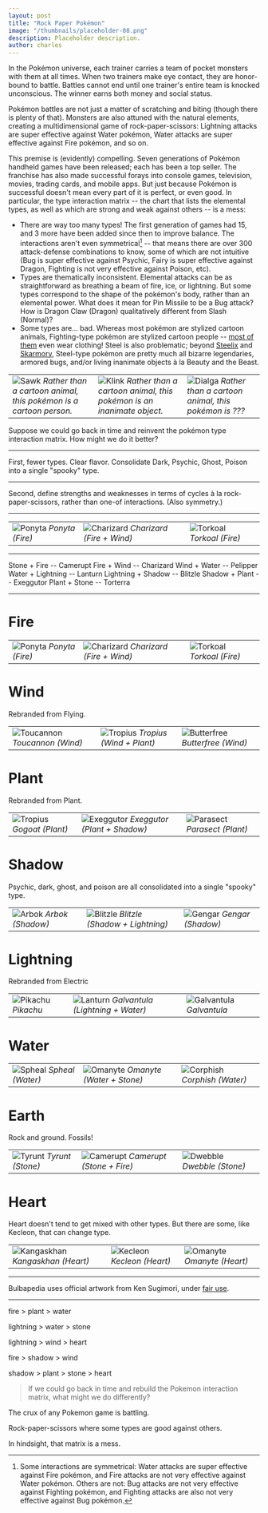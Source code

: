 ```yaml
---
layout: post
title: "Rock Paper Pokémon"
image: "/thumbnails/placeholder-08.png"
description: Placeholder description.
author: charles
---
```


In the Pokémon universe, each trainer carries a team of pocket monsters with them at all times. When two trainers make eye contact, they are honor-bound to battle. Battles cannot end until one trainer's entire team is knocked unconscious. The winner earns both money and social status.

Pokémon battles are not just a matter of scratching and biting (though there is plenty of that). Monsters are also attuned with the natural elements, creating a multidimensional game of rock-paper-scissors: Lightning attacks are super effective against Water pokémon, Water attacks are super effective against Fire pokémon, and so on.

This premise is (evidently) compelling. Seven generations of Pokémon handheld games have been released; each has been a top seller. The franchise has also made successful forays into console games, television, movies, trading cards, and mobile apps. But just because Pokémon is successful doesn't mean every part of it is perfect, or even good. In particular, the type interaction matrix -- the chart that lists the elemental types, as well as which are strong and weak against others -- is a mess:

- There are way too many types! The first generation of games had 15, and 3 more have been added since then to improve balance. The interactions aren't even symmetrical[^1] -- that means there are over 300 attack-defense combinations to know, some of which are not intuitive (Bug is super effective against Psychic, Fairy is super effective against Dragon, Fighting is not very effective against Poison, etc).
- Types are thematically inconsistent. Elemental attacks can be as straightforward as breathing a beam of fire, ice, or lightning. But some types correspond to the shape of the pokémon's body, rather than an elemental power. What does it mean for Pin Missile to be a Bug attack? How is Dragon Claw (Dragon) qualitatively different from Slash (Normal)?
- Some types are... bad. Whereas most pokémon are stylized cartoon animals, Fighting-type pokémon are stylized cartoon people -- [most of them](http://bulbapedia.bulbagarden.net/wiki/Fighting_(type)) even wear clothing! Steel is also problematic; beyond [Steelix](http://bulbapedia.bulbagarden.net/wiki/Steelix_(Pok%C3%A9mon)) and [Skarmory](http://bulbapedia.bulbagarden.net/wiki/Skarmory_(Pok%C3%A9mon)), Steel-type pokémon are pretty much all bizarre legendaries, armored bugs, and/or living inanimate objects à la Beauty and the Beast.

<table class="thirds"><tr>
    <td>
        <img alt="Sawk" src="/assets/images/pokemon/sawk.png">
        <em>Rather than a cartoon animal, this pokémon is a cartoon person.</em>
    </td>
    <td>
        <img alt="Klink" src="/assets/images/pokemon/klink.png">
        <em>Rather than a cartoon animal, this pokémon is an inanimate object.</em>
    </td>
    <td>
        <img alt="Dialga" src="/assets/images/pokemon/dialga.png">
        <em>Rather than a cartoon animal, this pokémon is ???</em>
    </td>
</tr></table>

[^1]: Some interactions are symmetrical: Water attacks are super effective against Fire pokémon, and Fire attacks are not very effective against Water pokémon. Others are not: Bug attacks are not very effective against Fighting pokémon, and Fighting attacks are also not very effective against Bug pokémon.

Suppose we could go back in time and reinvent the pokémon type interaction matrix. How might we do it better?

---

First, fewer types. Clear flavor. Consolidate Dark, Psychic, Ghost, Poison into a single "spooky" type.

---


Second, define strengths and weaknesses in terms of cycles à la rock-paper-scissors, rather than one-of interactions. (Also symmetry.)

---





<table class="thirds">
    <tr>
        <td>
            <img alt="Ponyta" src="/assets/images/pokemon/ponyta.png">
            <em>Ponyta (Fire)</em>
        </td>
        <td>
            <img alt="Charizard" src="/assets/images/pokemon/charizard.png">
            <em>Charizard (Fire + Wind)</em>
        </td>
        <td>
            <img alt="Torkoal" src="/assets/images/pokemon/torkoal.png">
            <em>Torkoal (Fire)</em>
        </td>
    </tr>
</table>


---

Stone + Fire -- Camerupt
Fire + Wind -- Charizard
Wind + Water -- Pelipper
Water + Lightning -- Lanturn
Lightning + Shadow -- Blitzle
Shadow + Plant -- Exeggutor
Plant + Stone -- Torterra



---


# Fire

<table class="thirds"><tr>
    <td>
        <img alt="Ponyta" src="/assets/images/pokemon/ponyta.png">
        <em>Ponyta (Fire)</em>
    </td>
    <td>
        <img alt="Charizard" src="/assets/images/pokemon/charizard.png">
        <em>Charizard (Fire + Wind)</em>
    </td>
    <td>
        <img alt="Torkoal" src="/assets/images/pokemon/torkoal.png">
        <em>Torkoal (Fire)</em>
    </td>
</tr></table>


# Wind

Rebranded from Flying.

<table class="thirds"><tr>
    <td>
        <img alt="Toucannon" src="/assets/images/pokemon/toucannon.png">
        <em>Toucannon (Wind)</em>
    </td>
    <td>
        <img alt="Tropius" src="/assets/images/pokemon/tropius.png">
        <em>Tropius (Wind + Plant)</em>
    </td>
    <td>
        <img alt="Butterfree" src="/assets/images/pokemon/butterfree.png">
        <em>Butterfree (Wind)</em>
    </td>
</tr></table>

# Plant

Rebranded from Plant.

<table class="thirds"><tr>
    <td>
        <img alt="Tropius" src="/assets/images/pokemon/gogoat.png">
        <em>Gogoat (Plant)</em>
    </td>
    <td>
        <img alt="Exeggutor" src="/assets/images/pokemon/exeggutor.png">
        <em>Exeggutor (Plant + Shadow)</em>
    </td>
    <td>
        <img alt="Parasect" src="/assets/images/pokemon/parasect.png">
        <em>Parasect (Plant)</em>
    </td>
</tr></table>

# Shadow

Psychic, dark, ghost, and poison are all consolidated into a single "spooky" type.

<table class="thirds"><tr>
    <td>
        <img alt="Arbok" src="/assets/images/pokemon/arbok.png">
        <em>Arbok (Shadow)</em>
    </td>
    <td>
        <img alt="Blitzle" src="/assets/images/pokemon/blitzle.png">
        <em>Blitzle (Shadow + Lightning)</em>
    </td>
    <td>
        <img alt="Gengar" src="/assets/images/pokemon/gengar.png">
        <em>Gengar (Shadow)</em>
    </td>
</tr></table>

# Lightning

Rebranded from Electric

<table class="thirds"><tr>
    <td>
        <img alt="Pikachu" src="/assets/images/pokemon/pikachu.png">
        <em>Pikachu</em>
    </td>
    <td>
        <img alt="Lanturn" src="/assets/images/pokemon/lanturn.png">
        <em>Galvantula (Lightning + Water)</em>
    </td>
    <td>
        <img alt="Galvantula" src="/assets/images/pokemon/galvantula.png">
        <em>Galvantula</em>
    </td>
</tr></table>

# Water

<table class="thirds"><tr>
    <td>
        <img alt="Spheal" src="/assets/images/pokemon/spheal.png">
        <em>Spheal (Water)</em>
    </td>
    <td>
        <img alt="Omanyte" src="/assets/images/pokemon/omanyte.png">
        <em>Omanyte (Water + Stone)</em>
    </td>
    <td>
        <img alt="Corphish" src="/assets/images/pokemon/corphish.png">
        <em>Corphish (Water)</em>
    </td>
</tr></table>

# Earth

Rock and ground. Fossils!

<table class="thirds"><tr>
    <td>
        <img alt="Tyrunt" src="/assets/images/pokemon/tyrunt.png">
        <em>Tyrunt (Stone)</em>
    </td>
    <td>
        <img alt="Camerupt" src="/assets/images/pokemon/camerupt.png">
        <em>Camerupt (Stone + Fire)</em>
    </td>
    <td>
        <img alt="Dwebble" src="/assets/images/pokemon/dwebble.png">
        <em>Dwebble (Stone)</em>
    </td>
</tr></table>

# Heart

Heart doesn't tend to get mixed with other types. But there are some, like Kecleon, that can change type.

<table class="thirds"><tr>
    <td>
        <img alt="Kangaskhan" src="/assets/images/pokemon/kangaskhan.png">
        <em>Kangaskhan (Heart)</em>
    </td>
    <td>
        <img alt="Kecleon" src="/assets/images/pokemon/kecleon.png">
        <em>Kecleon (Heart)</em>
    </td>
    <td>
        <img alt="Omanyte" src="/assets/images/pokemon/omanyte.png">
        <em>Omanyte (Heart)</em>
    </td>
</tr></table>

---

Bulbapedia uses official artwork from Ken Sugimori, under [fair use](https://en.wikipedia.org/wiki/Fair_use).

---

fire > plant > water

lightning > water > stone

lightning > wind > heart

fire > shadow > wind

shadow > plant > stone > heart

> If we could go back in time and rebuild the Pokemon interaction matrix, what might we do differently?

The crux of any Pokemon game is battling.

Rock-paper-scissors where some types are good against others.

In hindsight, that matrix is a mess.
